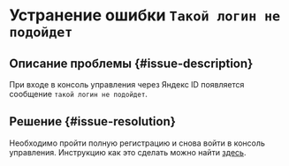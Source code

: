 # Устранение ошибки `Такой логин не подойдет`


## Описание проблемы {#issue-description}

При входе в консоль управления через Яндекс ID появляется сообщение `такой логин не подойдет`.

## Решение {#issue-resolution}

Необходимо пройти полную регистрацию и снова войти в консоль управления. Инструкцию как это сделать можно найти [здесь](https://yandex.ru/support/id/authorization/lite.html#lite__login-yandex).
